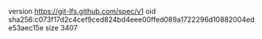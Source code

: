 version https://git-lfs.github.com/spec/v1
oid sha256:c073f17d2c4cef9ced824bd4eee00ffed089a1722296d10882004ede53aec15e
size 3407
